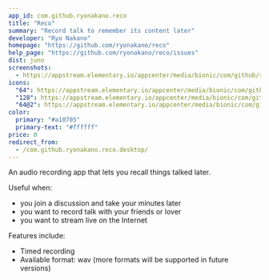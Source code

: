```yaml
---
app_id: com.github.ryonakano.reco
title: "Reco"
summary: "Record talk to remember its content later"
developer: "Ryo Nakano"
homepage: "https://github.com/ryonakano/reco"
help_page: "https://github.com/ryonakano/reco/issues"
dist: juno
screenshots:
  - https://appstream.elementary.io/appcenter/media/bionic/com/github/ryonakano.reco/419C94FD66B3AFCE7AF5A86A28B73E0F/screenshots/image-1_orig.png
icons:
  "64": https://appstream.elementary.io/appcenter/media/bionic/com/github/ryonakano.reco/419C94FD66B3AFCE7AF5A86A28B73E0F/icons/64x64/com.github.ryonakano.reco_com.github.ryonakano.reco.png
  "128": https://appstream.elementary.io/appcenter/media/bionic/com/github/ryonakano.reco/419C94FD66B3AFCE7AF5A86A28B73E0F/icons/128x128/com.github.ryonakano.reco_com.github.ryonakano.reco.png
  "64@2": https://appstream.elementary.io/appcenter/media/bionic/com/github/ryonakano.reco/419C94FD66B3AFCE7AF5A86A28B73E0F/icons/64x64@2/com.github.ryonakano.reco_com.github.ryonakano.reco.png
color:
  primary: "#a10705"
  primary-text: "#ffffff"
price: 0
redirect_from:
  - /com.github.ryonakano.reco.desktop/
---
```


<p>An audio recording app that lets you recall things talked later.</p>
<p>Useful when:</p>
<ul>
  <li>you join a discussion and take your minutes later</li>
  <li>you want to record talk with your friends or lover</li>
  <li>you want to stream live on the Internet</li>
</ul>
<p>Features include:</p>
<ul>
  <li>Timed recording</li>
  <li>Available format: wav (more formats will be supported in future versions)</li>
</ul>